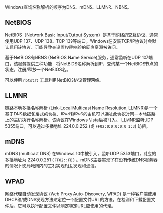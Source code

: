 Windows查询名称解析的顺序为DNS、mDNS、LLMNR、NBNS。

## NetBIOS

NetBIOS（Network Basic Input/Output System）是基于网络的交互协议，通常使用UDP 137、UDP 138、TCP 139等端口。Windows在安装TCP/IP协议时会默认启用该协议，可能导致未设置权限校验的网络资源被访问。

基于NetBIOS有NBNS (NetBIOS Name Service)服务，通常监听在UDP 137端口，该服务提供三种功能：将NetBIOS名称解析到IP、查询某一个NetBIOS节点的状态，注册/释放一个NetBIOS名。

可以使用 `nbtstat` 工具利用NetBIOS协议管理网络。

## LLMNR

链路本地多播名称解析 (Link-Local Multicast Name Resolution, LLMNR)是一个基于DNS数据包格式的协议，IPv4和IPv6的主机可以通过此协议对同一本地链路上的主机执行名称解析。该协议在Windows Vista后被引入。 LLMNR监听UDP 5355端口，可以通过多播地址 224.0.0.252 (或 `FF02:0:0:0:0:0:1:3`) 访问。

## mDNS

mDNS (multicast DNS) 在Windows 10中被引入，监听UDP 5353端口，对应的多播地址为 224.0.0.251 ( `FF02::FB` ) 。mDNS主要实现了在没有传统DNS服务器的情况下使局域网内的主机实现相互发现和通信。

## WPAD

网络代理自动发现协议 (Web Proxy Auto-Discovery, WPAD) 是一种客户端使用DHCP和/或DNS发现方法来定位一个配置文件URL的方法。在检测和下载配置文件后，它可以执行配置文件以测定特定URL应使用的代理。